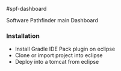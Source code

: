 #spf-dashboard

Software Pathfinder main Dashboard

### Installation
* Install Gradle IDE Pack plugin on eclipse
* Clone or import project into eclipse
* Deploy into a tomcat from eclipse
